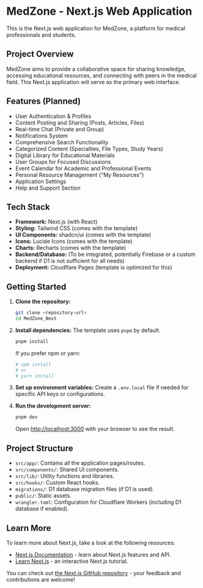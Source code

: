 # MedZone - Next.js Web Application

This is the Next.js web application for MedZone, a platform for medical professionals and students.

## Project Overview

MedZone aims to provide a collaborative space for sharing knowledge, accessing educational resources, and connecting with peers in the medical field. This Next.js application will serve as the primary web interface.

## Features (Planned)

- User Authentication & Profiles
- Content Posting and Sharing (Posts, Articles, Files)
- Real-time Chat (Private and Group)
- Notifications System
- Comprehensive Search Functionality
- Categorized Content (Specialties, File Types, Study Years)
- Digital Library for Educational Materials
- User Groups for Focused Discussions
- Event Calendar for Academic and Professional Events
- Personal Resource Management ("My Resources")
- Application Settings
- Help and Support Section

## Tech Stack

- **Framework:** Next.js (with React)
- **Styling:** Tailwind CSS (comes with the template)
- **UI Components:** shadcn/ui (comes with the template)
- **Icons:** Lucide Icons (comes with the template)
- **Charts:** Recharts (comes with the template)
- **Backend/Database:** (To be integrated, potentially Firebase or a custom backend if D1 is not sufficient for all needs)
- **Deployment:** Cloudflare Pages (template is optimized for this)

## Getting Started

1.  **Clone the repository:**
    ```bash
    git clone <repository-url>
    cd MedZone_Next
    ```

2.  **Install dependencies:**
    The template uses `pnpm` by default.
    ```bash
    pnpm install
    ```
    If you prefer npm or yarn:
    ```bash
    # npm install
    # or
    # yarn install
    ```

3.  **Set up environment variables:**
    Create a `.env.local` file if needed for specific API keys or configurations.

4.  **Run the development server:**
    ```bash
    pnpm dev
    ```
    Open [http://localhost:3000](http://localhost:3000) with your browser to see the result.

## Project Structure

- `src/app/`: Contains all the application pages/routes.
- `src/components/`: Shared UI components.
- `src/lib/`: Utility functions and libraries.
- `src/hooks/`: Custom React hooks.
- `migrations/`: D1 database migration files (if D1 is used).
- `public/`: Static assets.
- `wrangler.toml`: Configuration for Cloudflare Workers (including D1 database if enabled).

## Learn More

To learn more about Next.js, take a look at the following resources:

- [Next.js Documentation](https://nextjs.org/docs) - learn about Next.js features and API.
- [Learn Next.js](https://nextjs.org/learn) - an interactive Next.js tutorial.

You can check out [the Next.js GitHub repository](https://github.com/vercel/next.js/) - your feedback and contributions are welcome!

